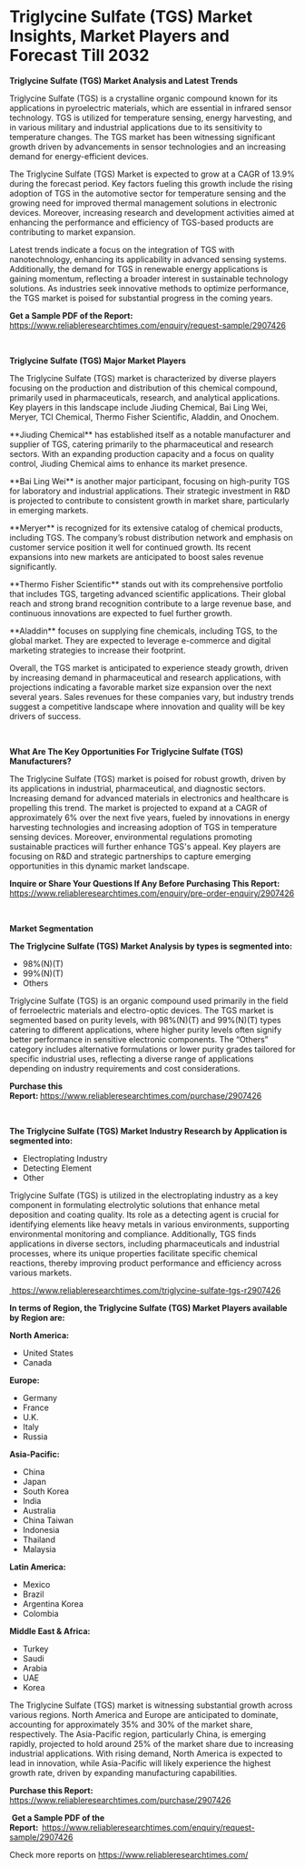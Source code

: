 <p><h1>Triglycine Sulfate (TGS) Market Insights, Market Players and Forecast Till 2032</h1></p><p><strong>Triglycine Sulfate (TGS) Market Analysis and Latest Trends</strong></p>
<p><p>Triglycine Sulfate (TGS) is a crystalline organic compound known for its applications in pyroelectric materials, which are essential in infrared sensor technology. TGS is utilized for temperature sensing, energy harvesting, and in various military and industrial applications due to its sensitivity to temperature changes. The TGS market has been witnessing significant growth driven by advancements in sensor technologies and an increasing demand for energy-efficient devices.</p><p>The Triglycine Sulfate (TGS) Market is expected to grow at a CAGR of 13.9% during the forecast period. Key factors fueling this growth include the rising adoption of TGS in the automotive sector for temperature sensing and the growing need for improved thermal management solutions in electronic devices. Moreover, increasing research and development activities aimed at enhancing the performance and efficiency of TGS-based products are contributing to market expansion.</p><p>Latest trends indicate a focus on the integration of TGS with nanotechnology, enhancing its applicability in advanced sensing systems. Additionally, the demand for TGS in renewable energy applications is gaining momentum, reflecting a broader interest in sustainable technology solutions. As industries seek innovative methods to optimize performance, the TGS market is poised for substantial progress in the coming years.</p></p>
<p><strong>Get a Sample PDF of the Report:&nbsp;</strong> <a href="https://www.reliableresearchtimes.com/enquiry/request-sample/2907426?utm_campaign=2464&utm_medium=2&utm_source=Github&utm_content=ia&utm_term=12032025&utm_id=triglycine-sulfate-tgs">https://www.reliableresearchtimes.com/enquiry/request-sample/2907426</a></p>
<p>&nbsp;</p>
<p><strong>Triglycine Sulfate (TGS) Major Market Players</strong></p>
<p><p>The Triglycine Sulfate (TGS) market is characterized by diverse players focusing on the production and distribution of this chemical compound, primarily used in pharmaceuticals, research, and analytical applications. Key players in this landscape include Jiuding Chemical, Bai Ling Wei, Meryer, TCI Chemical, Thermo Fisher Scientific, Aladdin, and Onochem.</p><p>**Jiuding Chemical** has established itself as a notable manufacturer and supplier of TGS, catering primarily to the pharmaceutical and research sectors. With an expanding production capacity and a focus on quality control, Jiuding Chemical aims to enhance its market presence.</p><p>**Bai Ling Wei** is another major participant, focusing on high-purity TGS for laboratory and industrial applications. Their strategic investment in R&D is projected to contribute to consistent growth in market share, particularly in emerging markets.</p><p>**Meryer** is recognized for its extensive catalog of chemical products, including TGS. The company’s robust distribution network and emphasis on customer service position it well for continued growth. Its recent expansions into new markets are anticipated to boost sales revenue significantly.</p><p>**Thermo Fisher Scientific** stands out with its comprehensive portfolio that includes TGS, targeting advanced scientific applications. Their global reach and strong brand recognition contribute to a large revenue base, and continuous innovations are expected to fuel further growth.</p><p>**Aladdin** focuses on supplying fine chemicals, including TGS, to the global market. They are expected to leverage e-commerce and digital marketing strategies to increase their footprint.</p><p>Overall, the TGS market is anticipated to experience steady growth, driven by increasing demand in pharmaceutical and research applications, with projections indicating a favorable market size expansion over the next several years. Sales revenues for these companies vary, but industry trends suggest a competitive landscape where innovation and quality will be key drivers of success.</p></p>
<p>&nbsp;</p>
<p><strong>What Are The Key Opportunities For Triglycine Sulfate (TGS) Manufacturers?</strong></p>
<p><p>The Triglycine Sulfate (TGS) market is poised for robust growth, driven by its applications in industrial, pharmaceutical, and diagnostic sectors. Increasing demand for advanced materials in electronics and healthcare is propelling this trend. The market is projected to expand at a CAGR of approximately 6% over the next five years, fueled by innovations in energy harvesting technologies and increasing adoption of TGS in temperature sensing devices. Moreover, environmental regulations promoting sustainable practices will further enhance TGS's appeal. Key players are focusing on R&D and strategic partnerships to capture emerging opportunities in this dynamic market landscape.</p></p>
<p><strong>Inquire or Share Your Questions If Any Before Purchasing This Report:</strong> <a href="https://www.reliableresearchtimes.com/enquiry/pre-order-enquiry/2907426?utm_campaign=2464&utm_medium=2&utm_source=Github&utm_content=ia&utm_term=12032025&utm_id=triglycine-sulfate-tgs">https://www.reliableresearchtimes.com/enquiry/pre-order-enquiry/2907426</a></p>
<p>&nbsp;</p>
<p><strong>Market Segmentation</strong></p>
<p><strong>The Triglycine Sulfate (TGS) Market Analysis by types is segmented into:</strong></p>
<p><ul><li>98%(N)(T)</li><li>99%(N)(T)</li><li>Others</li></ul></p>
<p><p>Triglycine Sulfate (TGS) is an organic compound used primarily in the field of ferroelectric materials and electro-optic devices. The TGS market is segmented based on purity levels, with 98%(N)(T) and 99%(N)(T) types catering to different applications, where higher purity levels often signify better performance in sensitive electronic components. The “Others” category includes alternative formulations or lower purity grades tailored for specific industrial uses, reflecting a diverse range of applications depending on industry requirements and cost considerations.</p></p>
<p><strong>Purchase this Report:&nbsp;</strong><a href="https://www.reliableresearchtimes.com/purchase/2907426?utm_campaign=2464&utm_medium=2&utm_source=Github&utm_content=ia&utm_term=12032025&utm_id=triglycine-sulfate-tgs">https://www.reliableresearchtimes.com/purchase/2907426</a></p>
<p>&nbsp;</p>
<p><strong>The Triglycine Sulfate (TGS) Market Industry Research by Application is segmented into:</strong></p>
<p><ul><li>Electroplating Industry</li><li>Detecting Element</li><li>Other</li></ul></p>
<p><p>Triglycine Sulfate (TGS) is utilized in the electroplating industry as a key component in formulating electrolytic solutions that enhance metal deposition and coating quality. Its role as a detecting agent is crucial for identifying elements like heavy metals in various environments, supporting environmental monitoring and compliance. Additionally, TGS finds applications in diverse sectors, including pharmaceuticals and industrial processes, where its unique properties facilitate specific chemical reactions, thereby improving product performance and efficiency across various markets.</p></p>
<p><a href="https://www.reliableresearchtimes.com/triglycine-sulfate-tgs-r2907426?utm_campaign=2464&utm_medium=2&utm_source=Github&utm_content=ia&utm_term=12032025&utm_id=triglycine-sulfate-tgs">&nbsp;https://www.reliableresearchtimes.com/triglycine-sulfate-tgs-r2907426</a></p>
<p><strong>In terms of Region, the Triglycine Sulfate (TGS) Market Players available by Region are:</strong></p>
<p>
    <p> <strong> North America: </strong>
        <ul>
            <li>United States</li>
            <li>Canada</li>
        </ul>
        </p> 
    <p> <strong> Europe: </strong>
        <ul>
            <li>Germany</li>
            <li>France</li>
            <li>U.K.</li>
            <li>Italy</li>
            <li>Russia</li>
        </ul>
        </p> 
    <p> <strong> Asia-Pacific: </strong>
        <ul>
            <li>China</li>
            <li>Japan</li>
            <li>South Korea</li>
            <li>India</li>
            <li>Australia</li>
            <li>China Taiwan</li>
            <li>Indonesia</li>
            <li>Thailand</li>
            <li>Malaysia</li>
        </ul>
        </p> 
    <p> <strong> Latin America: </strong>
        <ul>
            <li>Mexico</li>
            <li>Brazil</li>
            <li>Argentina Korea</li>
            <li>Colombia</li>
        </ul>
        </p> 
    <p> <strong> Middle East & Africa: </strong>
        <ul>
            <li>Turkey</li>
            <li>Saudi</li>
            <li>Arabia</li>
            <li>UAE</li>
            <li>Korea</li>
        </ul>
    </p>
    </p>
<p><p>The Triglycine Sulfate (TGS) market is witnessing substantial growth across various regions. North America and Europe are anticipated to dominate, accounting for approximately 35% and 30% of the market share, respectively. The Asia-Pacific region, particularly China, is emerging rapidly, projected to hold around 25% of the market share due to increasing industrial applications. With rising demand, North America is expected to lead in innovation, while Asia-Pacific will likely experience the highest growth rate, driven by expanding manufacturing capabilities.</p></p>
<p><strong>Purchase this Report: </strong><a href="https://www.reliableresearchtimes.com/purchase/2907426?utm_campaign=2464&utm_medium=2&utm_source=Github&utm_content=ia&utm_term=12032025&utm_id=triglycine-sulfate-tgs">https://www.reliableresearchtimes.com/purchase/2907426</a></p>
<p>&nbsp;<strong>Get a Sample PDF of the Report:&nbsp;&nbsp;</strong><a href="https://www.reliableresearchtimes.com/enquiry/request-sample/2907426?utm_campaign=2464&utm_medium=2&utm_source=Github&utm_content=ia&utm_term=12032025&utm_id=triglycine-sulfate-tgs">https://www.reliableresearchtimes.com/enquiry/request-sample/2907426</a></p>
<p><strong></strong></p>
<p>Check more reports on <a href="https://www.reliableresearchtimes.com/?utm_campaign=2464&utm_medium=2&utm_source=Github&utm_content=ia&utm_term=12032025&utm_id=triglycine-sulfate-tgs">https://www.reliableresearchtimes.com/</a></p>